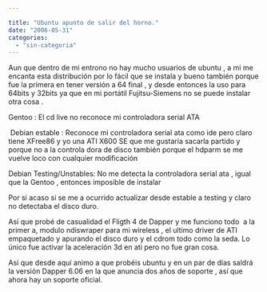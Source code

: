 ```yaml
---

title: "Ubuntu apunto de salir del horno."
date: "2006-05-31"
categories: 
  - "sin-categoria"
---
```


Aun que dentro de mi entrono no hay mucho usuarios de ubuntu , a mi me encanta esta distribución por lo fácil que se instala y bueno también porque fue la primera en tener versión a 64 final , y desde entonces la uso para 64bits y 32bits ya que en mi portátil Fujitsu-Siemens no se puede instalar otra cosa .

Gentoo : El cd live no reconoce mi controladora serial ATA

 Debian estable : Reconoce mi controladora serial ata como ide pero claro tiene XFree86 y yo una ATI X600 SE que me gustaría sacarla partido y porque no a la controla dora de disco también porque el hdparm se me vuelve loco con cualquier modificación

Debian Testing/Unstables: No me detecta la controladora serial ata , igual que la Gentoo , entonces imposible de instalar 

Por si acaso si se me a ocurrido actualizar desde estable a testing y claro no detectaba el disco duro.

Así que probé de casualidad el Fligth 4 de Dapper y me funciono todo  a la primer a, modulo ndiswraper para mi wireless , el ultimo driver de ATI empaquetado y apurando el disco duro y el cdrom todo como la seda. Lo único fue activar la aceleración 3d en ati pero no fue gran cosa.

Asi que desde aquí animo a que probéis ubuntu y en un par de días saldrá la versión Dapper 6.06 en la que anuncia dos años de soporte , así que ahora hay un soporte oficial.

